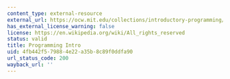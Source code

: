 ```yaml
---
content_type: external-resource
external_url: https://ocw.mit.edu/collections/introductory-programming/
has_external_license_warning: false
license: https://en.wikipedia.org/wiki/All_rights_reserved
status: valid
title: Programming Intro
uid: 4fb442f5-7988-4e22-a35b-8c89f0ddfa90
url_status_code: 200
wayback_url: ''
---
```

